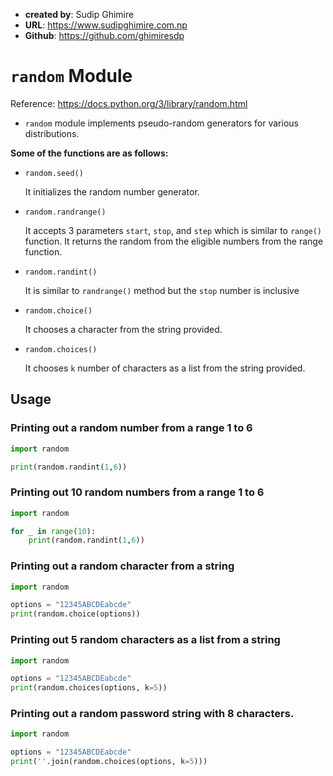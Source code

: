 - **created by**: Sudip Ghimire
- **URL**: https://www.sudipghimire.com.np
- **Github**: https://github.com/ghimiresdp

# `random` Module

Reference: https://docs.python.org/3/library/random.html

- `random` module implements pseudo-random generators for various distributions.

**Some of the functions are as follows:**
- `random.seed()`

  It initializes the random number generator.

- `random.randrange()`

  It accepts 3 parameters `start`, `stop`, and `step` which is similar to `range()` function. It returns the random from the eligible numbers from the range function.

- `random.randint()`

  It is similar to `randrange()` method but the `stop` number is inclusive

- `random.choice()`

  It chooses a character from the string provided.

- `random.choices()`

  It chooses `k` number of characters as a list from the string provided.


## Usage

### Printing out a random number from a range 1 to 6
```python
import random

print(random.randint(1,6))
```

### Printing out 10 random numbers from a range 1 to 6

```python
import random

for _ in range(10):
    print(random.randint(1,6))
```


### Printing out a random character from a string

```python
import random

options = "12345ABCDEabcde"
print(random.choice(options))
```


### Printing out 5 random characters as a list from a string

```python
import random

options = "12345ABCDEabcde"
print(random.choices(options, k=5))
```



### Printing out a random password string with 8 characters.

```python
import random

options = "12345ABCDEabcde"
print(''.join(random.choices(options, k=5)))
```
